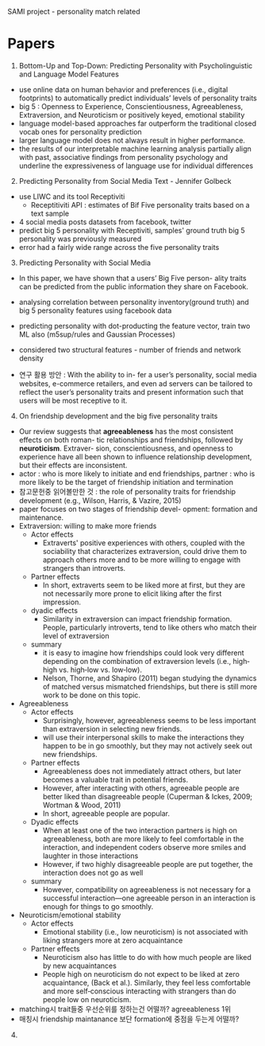 SAMI project - personality match related



# Papers

1. Bottom-Up and Top-Down: Predicting Personality with Psycholinguistic and Language Model Features

- use online data on human behavior and preferences (i.e., digital footprints) to automatically predict individuals’ levels of personality traits
- big 5 : Openness to Experience, Conscientiousness, Agreeableness, Extraversion, and Neuroticism or positively keyed, emotional stability
- language model-based approaches far outperform the traditional closed vocab ones for personality prediction
- larger language model does not always result in higher performance.
- the results of our interpretable machine learning analysis partially align with past, associative findings from personality psychology and underline the expressiveness of language use for individual differences

2. Predicting Personality from Social Media Text - Jennifer Golbeck

- use LIWC and its tool Receptiviti
  - Receptitiviti API : estimates of Bif Five personality traits based on a text sample
- 4 social media posts datasets from facebook, twitter
- predict big 5 personality with Receptiviti, samples' ground truth big 5 personality was previously measured
- error had a fairly wide range across the five personality traits

3. Predicting Personality with Social Media

- In this paper, we have shown that a users’ Big Five person- ality traits can be predicted from the public information they share on Facebook.

- analysing correlation between personality inventory(ground truth) and big 5 personality features using facebook data
- predicting personality with dot-producting the feature vector, train two ML also (m5sup/rules and Gaussian Processes)
- considered two structural features - number of friends and network density
- 연구 활용 방안 : With the ability to in- fer a user’s personality, social media websites, e-commerce retailers, and even ad servers can be tailored to reflect the user’s personality traits and present information such that users will be most receptive to it. 

4. On friendship development and the big five personality traits

- Our review suggests that **agreeableness** has the most consistent effects on both roman- tic relationships and friendships, followed by **neuroticism**. Extraver- sion, conscientiousness, and openness to experience have all been shown to influence relationship development, but their effects are inconsistent. 
- actor : who is more likely to initiate and end friendships, partner : who is more likely to be the target of friendship initiation and termination
- 참고문헌중 읽어볼만한 것 : the role of personality traits for friendship development (e.g., Wilson, Harris, & Vazire, 2015)
- paper focuses on two stages of friendship devel- opment: formation and maintenance.
- Extraversion: willing to make more friends
  - Actor effects
    - Extraverts' positive experiences with others, coupled with the sociability that characterizes extraversion, could drive them to approach others more and to be more willing to engage with strangers than introverts.
  - Partner effects
    - In short, extraverts seem to be liked more at first, but they are not necessarily more prone to elicit liking after the first impression.
  - dyadic effects
    - Similarity in extraversion can impact friendship formation. People, particularly introverts, tend to like others who match their level of extraversion 
  - summary
    - it is easy to imagine how friendships could look very different depending on the combination of extraversion levels (i.e., high‐high vs. high‐low vs. low‐low).
    - Nelson, Thorne, and Shapiro (2011) began studying the dynamics of matched versus mismatched friendships, but there is still more work to be done on this topic.
- Agreeableness
  - Actor effects
    - Surprisingly, however, agreeableness seems to be less important than extraversion in selecting new friends.
    - will use their interpersonal skills to make the interactions they happen to be in go smoothly, but they may not actively seek out new friendships.
  - Partner effects
    - Agreeableness does not immediately attract others, but later becomes a valuable trait in potential friends.
    - However, after interacting with others, agreeable people are better liked than disagreeable people (Cuperman & Ickes, 2009; Wortman & Wood, 2011)
    - In short, agreeable people are popular. 
  - Dyadic effects
    - When at least one of the two interaction partners is high on agreeableness, both are more likely to feel comfortable in the interaction, and independent coders observe more smiles and laughter in those interactions
    - However, if two highly disagreeable people are put together, the interaction does not go as well
  - summary
    - However, compatibility on agreeableness is not necessary for a successful interaction—one agreeable person in an interaction is enough for things to go smoothly.
- Neuroticism/emotional stability
  - Actor effects
    - Emotional stability (i.e., low neuroticism) is not associated with liking strangers more at zero acquaintance 
  - Partner effects
    - Neuroticism also has little to do with how much people are liked by new acquaintances
    - People high on neuroticism do not expect to be liked at zero acquaintance, (Back et al.). Similarly, they feel less comfortable and more self‐conscious interacting with strangers than do people low on neuroticism. 
- matching시 trait들중 우선순위를 정하는건 어떨까? agreeableness 1위
- 매칭시 friendship maintanance 보단 formation에 중점을 두는게 어떨까?

4. 